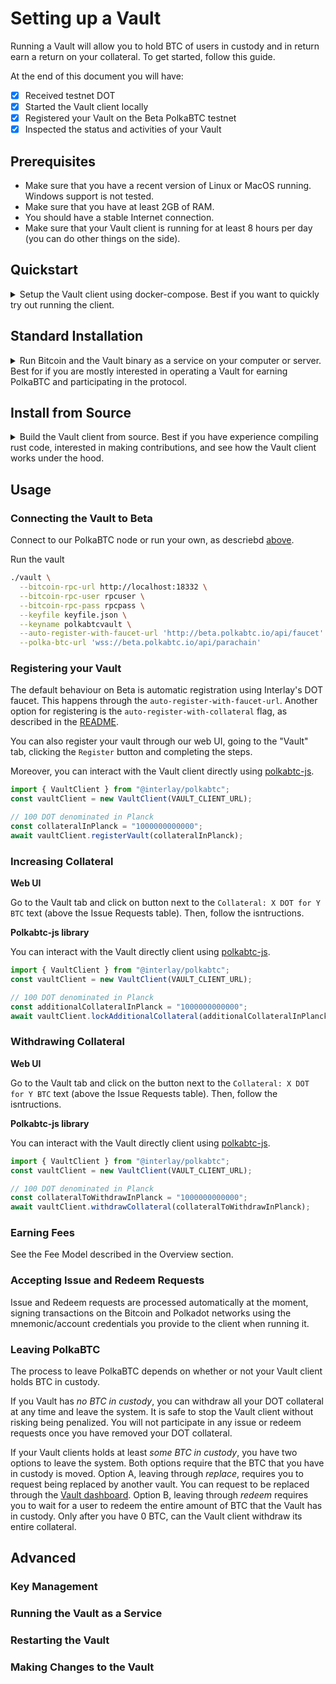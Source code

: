 # Setting up a Vault

Running a Vault will allow you to hold BTC of users in custody and in return earn a return on your collateral.
To get started, follow this guide.

At the end of this document you will have:

- [x] Received testnet DOT
- [x] Started the Vault client locally
- [x] Registered your Vault on the Beta PolkaBTC testnet
- [x] Inspected the status and activities of your Vault

## Prerequisites

- Make sure that you have a recent version of Linux or MacOS running. Windows support is not tested.
- Make sure that you have at least 2GB of RAM.
- You should have a stable Internet connection.
- Make sure that your Vault client is running for at least 8 hours per day (you can do other things on the side).

## Quickstart

<details>
<summary>
Setup the Vault client using docker-compose. Best if you want to quickly try out running the client.
</summary>

### 1. Download the docker-compose file to start the Vault client and the Bitcoin node.

```
mkdir vault && cd vault
wget https://raw.githubusercontent.com/interlay/polkabtc-clients/0.5.1/vault/docker-compose.yml
```

### 2. Add your Polkadot account to use with your Vault

Add a `keyfile.json` file into that folder that contains the mnemonic of the account you want to use for the vault, e.g.:

```json
{
  "polkabtcvault": "mango inspire guess truly stone husband double exhaust reflect wood soldier steel"
}
```

!> DO NOT use the mnemonic above when running your vault. This publicly available mnemonic can be used by anyone and represents the credentials of a Polkadot account. Any funds deposited at this address will in all likelihood be lost.

You may use [subkey](https://substrate.dev/docs/en/knowledgebase/integrate/subkey) to generate this automatically:

```shell
subkey generate --output-type json | jq '{"polkabtcvault": .secretPhrase}' > keyfile.json
```

### 3. Start the Vault client

You can run the entire Vault client and the Bitcoin node with the following command:

```sh
docker-compose up
```

</details>

## Standard Installation

<details>
<summary>
Run Bitcoin and the Vault binary as a service on your computer or server. Best for if you are mostly interested in operating a Vault for earning PolkaBTC and participating in the protocol.
</summary>

!> This method is currently only supported for Linux.

### 1. Install a local Bitcoin node

Download and install the Bitcoin Core full-node: [https://bitcoin.org/en/full-node](https://bitcoin.org/en/full-node#what-is-a-full-node)

### 2. Start the Bitcoin testnet node

Since the vault does not require a Bitcoin node with all the data and to reduce hardware requirements, you can start Bitcoin with the following [optimizations](https://bitcoin.org/en/full-node#what-is-a-full-node):

```shell
bitcoind -testnet -server -prune=550 -par=1 -maxuploadtarget=200 -blocksonly -rpcuser=rpcuser -rpcpassword=rpcpassword
```

### 3. Install the Vault client

Create a folder for your vault and enter it:

```shell
mkdir vault && cd vault
```

?> _TODO_ Add the link to the binary
Download the vault binary:

```shell
wget https://github.com/interlay/polkabtc-clients/releases/download/0.5.1/vault
```

Make the binary executable:

```shell
chmod +x vault
```

### 4. Add your Polkadot account to use with your Vault

Add a `keyfile.json` file into that folder that contains the mnemonic of the account you want to use for the vault, e.g.:

```json
{
  "polkabtcvault": "mango inspire guess truly stone husband double exhaust reflect wood soldier steel"
}
```

!> DO NOT use the mnemonic above when running your vault. This publicly available mnemonic can be used by anyone and represents the credentials of a Polkadot account. Any funds deposited at this address will in all likelihood be lost.

You may use [subkey](https://substrate.dev/docs/en/knowledgebase/integrate/subkey) to generate this automatically:

```shell
subkey generate --output-type json | jq '{"polkabtcvault": .secretPhrase}' > keyfile.json
```

### 5. Start the Vault client

To start the client, you can connect to our parachain full node:

```shell
./vault \
  --bitcoin-rpc-url http://localhost:18332 \
  --bitcoin-rpc-user rpcuser \
  --bitcoin-rpc-pass rpcpassword \
  --keyfile keyfile.json \
  --keyname polkabtcvault \
  --auto-register-with-faucet-url 'https://beta.polkabtc.io/api/faucet' \
  --polka-btc-url 'wss://beta.polkabtc.io/api/parachain'
```

</details>

## Install from Source

<details>
<summary>
Build the Vault client from source. Best if you have experience compiling rust code, interested in making contributions, and see how the Vault client works under the hood.
</summary>

### Follow the instructions in the README

Go to the Vault client [README](https://github.com/interlay/polkabtc-clients/tree/master/vault).

</details>

## Usage

### Connecting the Vault to Beta

Connect to our PolkaBTC node or run your own, as descriebd [above](#_5-start-the-vault-client).

Run the vault

```sh
./vault \
  --bitcoin-rpc-url http://localhost:18332 \
  --bitcoin-rpc-user rpcuser \
  --bitcoin-rpc-pass rpcpass \
  --keyfile keyfile.json \
  --keyname polkabtcvault \
  --auto-register-with-faucet-url 'http://beta.polkabtc.io/api/faucet' \
  --polka-btc-url 'wss://beta.polkabtc.io/api/parachain'
```

### Registering your Vault

The default behaviour on Beta is automatic registration using Interlay's DOT faucet. This happens through the `auto-register-with-faucet-url`. Another option for registering is the `auto-register-with-collateral` flag, as described in the [README](https://github.com/interlay/polkabtc-clients/tree/master/vault).

You can also register your vault through our web UI, going to the "Vault" tab, clicking the `Register` button and completing the steps.

Moreover, you can interact with the Vault client directly using [polkabtc-js](https://github.com/interlay/polkabtc-js).

```js
import { VaultClient } from "@interlay/polkabtc";
const vaultClient = new VaultClient(VAULT_CLIENT_URL);

// 100 DOT denominated in Planck
const collateralInPlanck = "1000000000000";
await vaultClient.registerVault(collateralInPlanck);
```

### Increasing Collateral

**Web UI**

Go to the Vault tab and click on button next to the `Collateral: X DOT for Y BTC` text (above the Issue Requests table). Then, follow the isntructions.

**Polkabtc-js library**

You can interact with the Vault directly client using [polkabtc-js](https://github.com/interlay/polkabtc-js).

```js
import { VaultClient } from "@interlay/polkabtc";
const vaultClient = new VaultClient(VAULT_CLIENT_URL);

// 100 DOT denominated in Planck
const additionalCollateralInPlanck = "1000000000000";
await vaultClient.lockAdditionalCollateral(additionalCollateralInPlanck);
```

### Withdrawing Collateral

**Web UI**

Go to the Vault tab and click on the button next to the `Collateral: X DOT for Y BTC` text (above the Issue Requests table). Then, follow the isntructions.

**Polkabtc-js library**

You can interact with the Vault directly client using [polkabtc-js](https://github.com/interlay/polkabtc-js).

```js
import { VaultClient } from "@interlay/polkabtc";
const vaultClient = new VaultClient(VAULT_CLIENT_URL);

// 100 DOT denominated in Planck
const collateralToWithdrawInPlanck = "1000000000000";
await vaultClient.withdrawCollateral(collateralToWithdrawInPlanck);
```

### Earning Fees

See the Fee Model described in the Overview section.

### Accepting Issue and Redeem Requests

Issue and Redeem requests are processed automatically at the moment, signing transactions on the Bitcoin and Polkadot networks using the mnemonic/account credentials you provide to the client when running it.

### Leaving PolkaBTC

The process to leave PolkaBTC depends on whether or not your Vault client holds BTC in custody.

If you Vault has _no BTC in custody_, you can withdraw all your DOT collateral at any time and leave the system. It is safe to stop the Vault client without risking being penalized. You will not participate in any issue or redeem requests once you have removed your DOT collateral.

If your Vault clients holds at least _some BTC in custody_, you have two options to leave the system. Both options require that the BTC that you have in custody is moved. Option A, leaving through _replace_, requires you to request being replaced by another vault. You can request to be replaced through the [Vault dashboard](https://beta.polkabtc.io/vault). Option B, leaving through _redeem_ requires you to wait for a user to redeem the entire amount of BTC that the Vault has in custody. Only after you have 0 BTC, can the Vault client withdraw its entire collateral.

## Advanced

### Key Management

### Running the Vault as a Service

### Restarting the Vault

### Making Changes to the Vault
